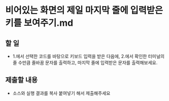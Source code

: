# 비어있는 화면의 제일 마지막 줄에 입력받은 키를 보여주기.md

## 할 일

* 1.에서 선택한 코드를 바탕으로 키보드 입력을 받은 다음에, 2.에서 확인한 터미널의 줄 수만큼 줄바꿈 문자를 출력하고,
  마지막 줄에 입력받은 문자를 출력해보세요.

## 제출할 내용

* 소스와 실행 결과를 복사 붙여넣기 해서 제출해주세요


```
